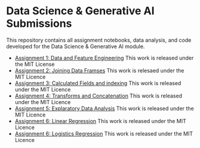# Data Science & Generative AI Submissions
This repository contains all assignment notebooks, data analysis, and code developed for the Data Science & Generative AI module.
- [Assignment 1: Data and Feature Engineering](./Assignment_1/2_01_data_and_feature_engineering_in_pandas_COMPLETED.ipynb)
This work is released under the MIT License
- [Assignment 2: Joining Data Framses](2_02_Joining_DataFramesCOMPLETED.ipynb)
This work is relesaed under the MIT Licence
- [Assignment 3: Calculated Fields and indexing](2_03_Calculated_Fields,_Indexing_and_SubsettingCOMPLTED.ipynb)
This work is released under the MIT Licence
- [Assignment 4: Transforms and Concatenation](2_04_Transforms_and_ConcatenationCOMPLETED.ipynb)
This work is released under the MIT Licence
- [Assignment 5: Explaratory Data Analysis](2_05_Exploratory_Data_AnalysisCOMPLETED.ipynb)
This work is released under the MIT Licence
- [Assignment 6: Linear Regression](4_01_Linear_Regression_(statistics_vs_machine_learning)COMPLETED.ipynb)
This work is released under the MIT Licence
- [Assignment 6: Logistics Regression](4_02_Logistics_RegressionCOMPLETED.ipynb)
This work is released under the MIT Licence
